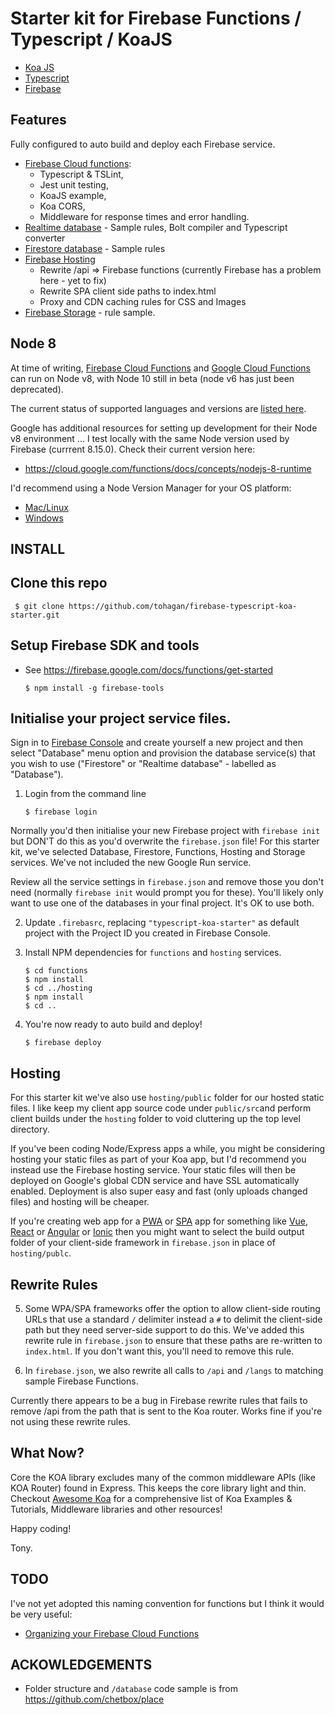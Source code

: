 # Starter kit for Firebase Functions / Typescript / KoaJS

- [Koa JS](https://koajs.com/)
- [Typescript](https://www.typescriptlang.org/)
- [Firebase](https://firebase.google.com/) 

## Features

Fully configured to auto build and deploy each Firebase service.

- [Firebase Cloud functions](https://firebase.google.com/docs/functions):
  - Typescript & TSLint,
  - Jest unit testing,
  - KoaJS example,
  - Koa CORS,
  - Middleware for response times and error handling.
- [Realtime database](https://firebase.google.com/docs/database) - Sample rules, Bolt compiler and Typescript converter
- [Firestore database](https://firebase.google.com/docs/firestore) - Sample rules
- [Firebase Hosting](https://firebase.google.com/docs/hosting)
  - Rewrite /api => Firebase functions (currently Firebase has a problem here - yet to fix)
  - Rewrite SPA client side paths to index.html
  - Proxy and CDN caching rules for CSS and Images
- [Firebase Storage](https://firebase.google.com/docs/storage) - rule sample.

## Node 8

At time of writing, [Firebase Cloud Functions](https://firebase.google.com/docs/functions/) and [Google Cloud Functions](https://cloud.google.com/functions/docs/) can run on Node v8, with Node 10 still in beta (node v6 has just been deprecated).

The current status of supported languages and versions are [listed here](https://cloud.google.com/functions/docs/concepts/exec).

Google has additional resources for setting up development for their Node v8 environment  ...
I test locally with the same Node version used by Firebase (currrent 8.15.0). 
Check their current version here:

   - https://cloud.google.com/functions/docs/concepts/nodejs-8-runtime

I'd recommend using a Node Version Manager for your OS platform:
- [Mac/Linux](https://github.com/nvm-sh/nvm)
- [Windows](https://github.com/coreybutler/nvm-windows)

## INSTALL

## Clone this repo

     $ git clone https://github.com/tohagan/firebase-typescript-koa-starter.git

## Setup Firebase SDK and tools

- See https://firebase.google.com/docs/functions/get-started

      $ npm install -g firebase-tools

## Initialise your project service files.

Sign in to [Firebase Console](https://console.firebase.google.com) and create yourself a new project and then select "Database" menu option and provision the database service(s) that you wish to use ("Firestore" or "Realtime database" - labelled as "Database").

1. Login from the command line

       $ firebase login

Normally you'd then initialise your new Firebase project with `firebase init` but DON'T do this as you'd overwrite the `firebase.json` file! For this starter kit, we've selected Database, Firestore, Functions, Hosting and Storage services. We've not included the new Google Run service. 

Review all the service settings in `firebase.json` and remove those you don't need (normally `firebase init` would prompt you for these). You'll likely only want to use one of the databases in your final project. It's OK to use both.  

2. Update `.firebasrc`, replacing `"typescript-koa-starter"` as default project with the Project ID you created in Firebase Console.

3. Install NPM dependencies for `functions` and `hosting` services.

       $ cd functions
       $ npm install
       $ cd ../hosting
       $ npm install
       $ cd ..

4. You're now ready to auto build and deploy!

       $ firebase deploy

## Hosting

For this starter kit we've also use `hosting/public` folder for our hosted static files. I like keep my client app source code under `public/src`and perform client builds under the `hosting` folder to void cluttering up the top level directory.

If you've been coding Node/Express apps a while, you might be considering hosting your static files as part of your Koa app, but I'd recommend you instead use the Firebase hosting service. Your static files will then be deployed on Google's global CDN service and have  SSL automatically enabled. Deployment is also super easy and fast (only uploads changed files) and hosting will be cheaper.  

If you're creating web app for a [PWA](https://developers.google.com/web/progressive-web-apps/) or [SPA](https://en.wikipedia.org/wiki/Single-page_application) app for something like [Vue](http://vuejs.org), [React](https://reactjs.org/) or [Angular](https://angular.io/) or [Ionic](https://ionicframework.com/) then you might want to select the build output folder of your client-side framework in `firebase.json` in place of `hosting/publc`.

## Rewrite Rules

5. Some WPA/SPA frameworks offer the option to allow client-side routing URLs that use a standard `/` delimiter instead a `#` to delimit the client-side path but they need server-side support to do this. We've added this rewrite rule in `firebase.json` to ensure that these paths are re-written to `index.html`.  If you don't want this, you'll need to remove this rule.

6. In `firebase.json`, we also rewrite all calls to `/api` and `/langs` to matching sample Firebase Functions.

Currently there appears to be a bug in Firebase rewrite rules that fails to remove /api from the path that is sent to the Koa router.  Works fine if you're not using these rewrite rules.

## What Now?

Core the KOA library excludes many of the common middleware APIs (like KOA Router) found in Express. This keeps the core library light and thin. Checkout [Awesome Koa](https://github.com/ellerbrock/awesome-koa) for a comprehensive list of Koa Examples & Tutorials, Middleware libraries and other resources!

Happy coding!

Tony.

## TODO

I've not yet adopted this naming convention for functions but I think it would be very useful:

- [Organizing your Firebase Cloud Functions](https://codeburst.io/organizing-your-firebase-cloud-functions-67dc17b3b0da)

## ACKOWLEDGEMENTS

- Folder structure and `/database` code sample is from https://github.com/chetbox/place
